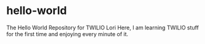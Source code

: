 # hello-world
The Hello World Repository for TWILIO
Lori Here, I am learning TWILIO stuff for the first time and enjoying every minute of it.
